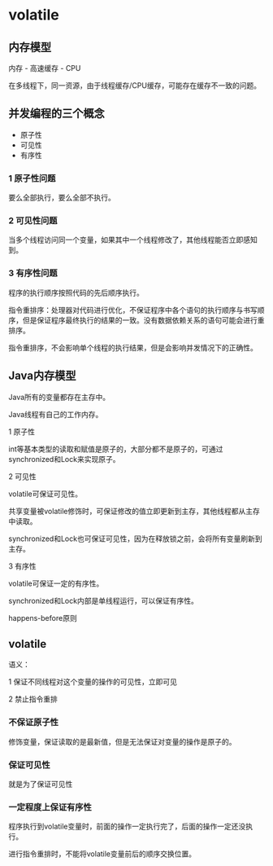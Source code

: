 # volatile

## 内存模型

内存 - 高速缓存 - CPU

在多线程下，同一资源，由于线程缓存/CPU缓存，可能存在缓存不一致的问题。



## 并发编程的三个概念

- 原子性
- 可见性
- 有序性

### 1 原子性问题

要么全部执行，要么全部不执行。

### 2 可见性问题

当多个线程访问同一个变量，如果其中一个线程修改了，其他线程能否立即感知到。

### 3 有序性问题

程序的执行顺序按照代码的先后顺序执行。

指令重排序：处理器对代码进行优化，不保证程序中各个语句的执行顺序与书写顺序，但是保证程序最终执行的结果的一致。没有数据依赖关系的语句可能会进行重排序。

指令重排序，不会影响单个线程的执行结果，但是会影响并发情况下的正确性。



## Java内存模型

Java所有的变量都存在主存中。

Java线程有自己的工作内存。

1 原子性

int等基本类型的读取和赋值是原子的，大部分都不是原子的，可通过synchronized和Lock来实现原子。

2 可见性

volatile可保证可见性。

共享变量被volatile修饰时，可保证修改的值立即更新到主存，其他线程都从主存中读取。

synchronized和Lock也可保证可见性，因为在释放锁之前，会将所有变量刷新到主存。

3 有序性

volatile可保证一定的有序性。

synchronized和Lock内部是单线程运行，可以保证有序性。

happens-before原则



## volatile

语义：

1 保证不同线程对这个变量的操作的可见性，立即可见

2 禁止指令重排



### 不保证原子性

修饰变量，保证读取的是最新值，但是无法保证对变量的操作是原子的。

### 保证可见性

就是为了保证可见性

### 一定程度上保证有序性

程序执行到volatile变量时，前面的操作一定执行完了，后面的操作一定还没执行。

进行指令重排时，不能将volatile变量前后的顺序交换位置。



